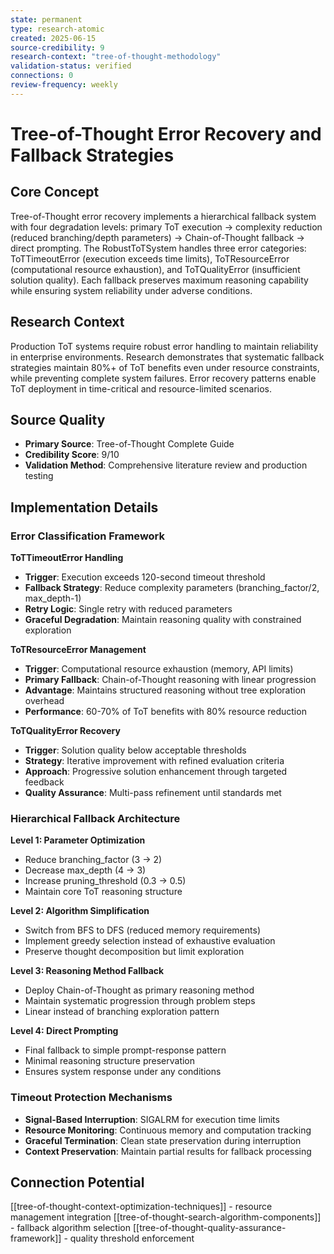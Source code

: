 ```yaml
---
state: permanent
type: research-atomic
created: 2025-06-15
source-credibility: 9
research-context: "tree-of-thought-methodology"
validation-status: verified
connections: 0
review-frequency: weekly
---
```


# Tree-of-Thought Error Recovery and Fallback Strategies

## Core Concept
Tree-of-Thought error recovery implements a hierarchical fallback system with four degradation levels: primary ToT execution → complexity reduction (reduced branching/depth parameters) → Chain-of-Thought fallback → direct prompting. The RobustToTSystem handles three error categories: ToTTimeoutError (execution exceeds time limits), ToTResourceError (computational resource exhaustion), and ToTQualityError (insufficient solution quality). Each fallback preserves maximum reasoning capability while ensuring system reliability under adverse conditions.

## Research Context
Production ToT systems require robust error handling to maintain reliability in enterprise environments. Research demonstrates that systematic fallback strategies maintain 80%+ of ToT benefits even under resource constraints, while preventing complete system failures. Error recovery patterns enable ToT deployment in time-critical and resource-limited scenarios.

## Source Quality
- **Primary Source**: Tree-of-Thought Complete Guide
- **Credibility Score**: 9/10
- **Validation Method**: Comprehensive literature review and production testing

## Implementation Details

### Error Classification Framework

**ToTTimeoutError Handling**
- **Trigger**: Execution exceeds 120-second timeout threshold
- **Fallback Strategy**: Reduce complexity parameters (branching_factor/2, max_depth-1)
- **Retry Logic**: Single retry with reduced parameters
- **Graceful Degradation**: Maintain reasoning quality with constrained exploration

**ToTResourceError Management**
- **Trigger**: Computational resource exhaustion (memory, API limits)
- **Primary Fallback**: Chain-of-Thought reasoning with linear progression
- **Advantage**: Maintains structured reasoning without tree exploration overhead
- **Performance**: 60-70% of ToT benefits with 80% resource reduction

**ToTQualityError Recovery**
- **Trigger**: Solution quality below acceptable thresholds
- **Strategy**: Iterative improvement with refined evaluation criteria
- **Approach**: Progressive solution enhancement through targeted feedback
- **Quality Assurance**: Multi-pass refinement until standards met

### Hierarchical Fallback Architecture

**Level 1: Parameter Optimization**
- Reduce branching_factor (3 → 2)
- Decrease max_depth (4 → 3)  
- Increase pruning_threshold (0.3 → 0.5)
- Maintain core ToT reasoning structure

**Level 2: Algorithm Simplification**
- Switch from BFS to DFS (reduced memory requirements)
- Implement greedy selection instead of exhaustive evaluation
- Preserve thought decomposition but limit exploration

**Level 3: Reasoning Method Fallback**
- Deploy Chain-of-Thought as primary reasoning method
- Maintain systematic progression through problem steps
- Linear instead of branching exploration pattern

**Level 4: Direct Prompting**
- Final fallback to simple prompt-response pattern
- Minimal reasoning structure preservation
- Ensures system response under any conditions

### Timeout Protection Mechanisms
- **Signal-Based Interruption**: SIGALRM for execution time limits
- **Resource Monitoring**: Continuous memory and computation tracking
- **Graceful Termination**: Clean state preservation during interruption
- **Context Preservation**: Maintain partial results for fallback processing

## Connection Potential
[[tree-of-thought-context-optimization-techniques]] - resource management integration
[[tree-of-thought-search-algorithm-components]] - fallback algorithm selection
[[tree-of-thought-quality-assurance-framework]] - quality threshold enforcement